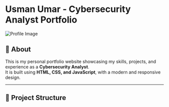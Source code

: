 # Usman Umar - Cybersecurity Analyst Portfolio

![Profile Image](./profile.jpg)

## 🚀 About
This is my personal portfolio website showcasing my skills, projects, and experience as a **Cybersecurity Analyst**.  
It is built using **HTML, CSS, and JavaScript**, with a modern and responsive design.

---

## 📂 Project Structure
